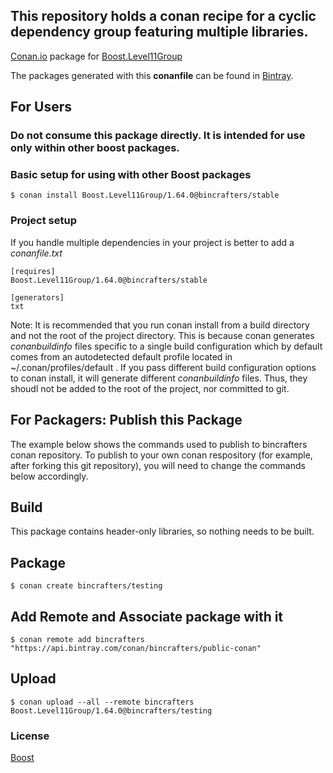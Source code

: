 ## This repository holds a conan recipe for a cyclic dependency group featuring multiple libraries.

[Conan.io](https://conan.io) package for [Boost.Level11Group](http://www.boost.org/doc/libs/1_64_0/libs/libraries.htm) 

The packages generated with this **conanfile** can be found in [Bintray](https://bintray.com/bincrafters/conan-public/Boost.Level11Group%3Abincrafters).

## For Users

### Do not consume this package directly.  It is intended for use only within other boost packages.

### Basic setup for using with other Boost packages

    $ conan install Boost.Level11Group/1.64.0@bincrafters/stable

### Project setup

If you handle multiple dependencies in your project is better to add a *conanfile.txt*

    [requires]
    Boost.Level11Group/1.64.0@bincrafters/stable

    [generators]
    txt

Note: It is recommended that you run conan install from a build directory and not the root of the project directory.  This is because conan generates *conanbuildinfo* files specific to a single build configuration which by default comes from an autodetected default profile located in ~/.conan/profiles/default .  If you pass different build configuration options to conan install, it will generate different *conanbuildinfo* files.  Thus, they shoudl not be added to the root of the project, nor committed to git. 

## For Packagers: Publish this Package

The example below shows the commands used to publish to bincrafters conan repository. To publish to your own conan respository (for example, after forking this git repository), you will need to change the commands below accordingly. 

## Build  

This package contains header-only libraries, so nothing needs to be built.

## Package 

    $ conan create bincrafters/testing
	
## Add Remote and Associate package with it

	$ conan remote add bincrafters "https://api.bintray.com/conan/bincrafters/public-conan"

## Upload

    $ conan upload --all --remote bincrafters Boost.Level11Group/1.64.0@bincrafters/testing

### License
[Boost](LICENSE)

